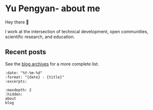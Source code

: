 # Yu Pengyan- about me

Hey there 👋

I work at the intersection of technical development, open communities, scientific research, and education.



## Recent posts

See the [blog archives](blog.md) for a more complete list.

```{postlist}
:date: "%Y-%m-%d"
:format: "{date} - {title}"
:excerpts:
```

```{toctree}
:maxdepth: 2
:hidden:
about
blog
```
